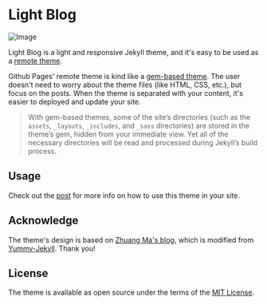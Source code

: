 # Light Blog

![Image](https://i.imgur.com/tBMlrcV.png)

Light Blog is a light and responsive Jekyll theme, and it's easy to be used as a [remote theme](https://github.blog/2017-11-29-use-any-theme-with-github-pages/).

Github Pages' remote theme is kind like a [gem-based theme](https://jekyllrb.com/docs/themes/#understanding-gem-based-themes). The user doesn't need to worry about the theme files (like HTML, CSS, etc.), but focus on the posts. When the theme is separated with your content, it's easier to deployed and update your site.

> With gem-based themes, some of the site’s directories (such as the `assets`, `_layouts`, `_includes`, and `_sass` directories) are stored in the theme’s gem, hidden from your immediate view. Yet all of the necessary directories will be read and processed during Jekyll’s build process.

## Usage

Check out the [post](https://lynn9388.github.io/2019/04/18/getting-started-with-light-blog.html) for more info on how to use this theme in your site.

## Acknowledge

The theme's design is based on [Zhuang Ma's blog](https://github.com/mzlogin/mzlogin.github.io), which is modified from [Yummy-Jekyll](https://github.com/DONGChuan/Yummy-Jekyll). Thank you!

## License

The theme is available as open source under the terms of the [MIT License](https://opensource.org/licenses/MIT).
